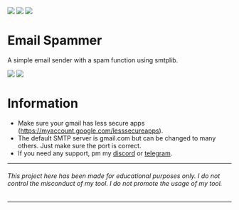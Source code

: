 ![](https://img.shields.io/github/watchers/qro/email-spammer?style=social) ![](https://img.shields.io/github/stars/qro/email-spammer?style=social) ![](https://img.shields.io/github/forks/qro/email-spammer?style=social)

# Email Spammer
A simple email sender with a spam function using smtplib.

![](https://media.discordapp.net/attachments/631162287968747550/852356466227806223/unknown.png)
![](https://media.discordapp.net/attachments/779128625445863474/818427975519043584/unknown.png)

# Information
- Make sure your gmail has less secure apps (https://myaccount.google.com/lesssecureapps).
- The default SMTP server is gmail.com but can be changed to many others. Just make sure the port is correct.
- If you need any support, pm my <a href="https://discord.com/users/630087545312509963">discord</a> or <a href="https://t.me/lxw14274">telegram</a>.

---
###### This project here has been made for educational purposes only. I do not control the misconduct of my tool. I do not promote the usage of my tool.
---
